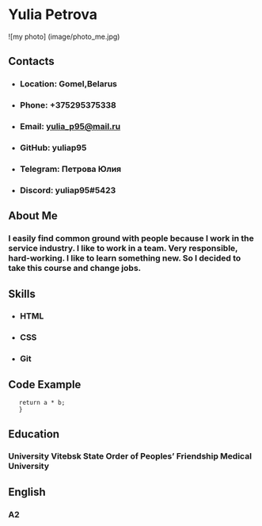 # __Yulia Petrova__
![my photo] (image/photo_me.jpg)

## __Contacts__

* ### __Location:__ Gomel,Belarus
* ### __Phone:__ +375295375338
* ### __Email:__ yulia_p95@mail.ru
* ### __GitHub:__ yuliap95
* ### __Telegram:__ Петрова Юлия
* ### __Discord:__ yuliap95#5423

## __About Me__

### I easily find common ground with people because I work in the service industry. I like to work in a team. Very responsible, hard-working. I like to learn something new. So I decided to take this course and change jobs.

## __Skills__

* ### __HTML__
* ### __CSS__
* ### __Git__

## __Code Example__

``` function multiply(a, b){
   return a * b;
   } 
   ```

## __Education__

### __University__ Vitebsk State Order of Peoples’ Friendship Medical University

## __English__

### __A2__
